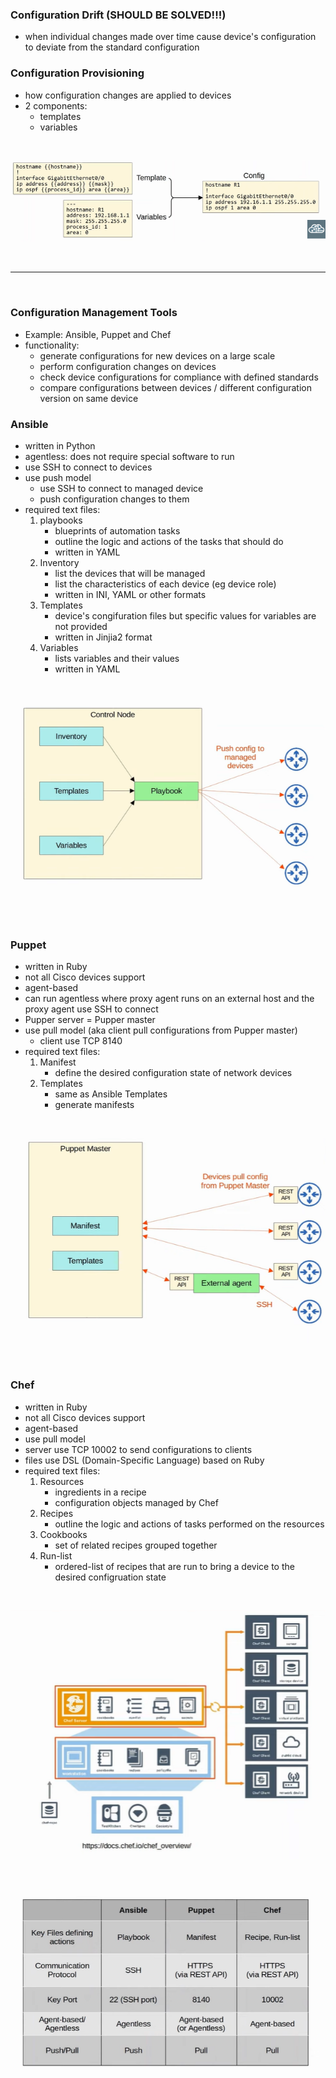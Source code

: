 ### Configuration Drift (SHOULD BE SOLVED!!!)
- when individual changes made over time cause device's configuration to deviate from the standard configuration

### Configuration Provisioning
- how configuration changes are applied to devices
- 2 components:
    - templates 
    - variables

<br>

![templates + variables -> config](Image/image-94.png)

<br>
<hr>
<br>

### Configuration Management Tools
- Example: Ansible, Puppet and Chef
- functionality:
    - generate configurations for new devices on a large scale
    - perform configuration changes on devices
    - check device configurations for compliance with defined standards
    - compare configurations between devices / different configuration version on same device

### Ansible
- written in Python
- agentless: does not require special software to run
- use SSH to connect to devices
- use push model
    - use SSH to connect to managed device
    - push configuration changes to them
- required text files:
    1. playbooks
        - blueprints of automation tasks
        - outline the logic and actions of the tasks that should do
        - written in YAML
    2. Inventory
        - list the devices that will be managed
        - list the characteristics of each device (eg device role)
        - written in INI, YAML or other formats
    3. Templates
        - device's congifuration files but specific values for variables are not provided
        - written in Jinjia2 format
    4. Variables
        - lists variables and their values
        - written in YAML

<br>

![Ansible](Image/image-95.png)

<br>

### Puppet
- written in Ruby
- not all Cisco devices support
- agent-based
- can run agentless where proxy agent runs on an external host and the proxy agent use SSH to connect 
- Pupper server = Pupper master
- use pull model (aka client pull configurations from Pupper master)
    - client use TCP 8140
- required text files:
    1. Manifest
        - define the desired configuration state of network devices
    2. Templates
        - same as Ansible Templates
        - generate manifests 

<br>

![Puppet](Image/image-96.png)

<br>

### Chef
- written in Ruby
- not all Cisco devices support
- agent-based
- use pull model
- server use TCP 10002 to send configurations to clients
- files use DSL (Domain-Specific Language) based on Ruby
- required text files:
    1. Resources
        - ingredients in a recipe
        - configuration objects managed by Chef
    2. Recipes
        - outline the logic and actions of tasks performed on the resources
    3. Cookbooks
        - set of related recipes grouped together
    4. Run-list
        - ordered-list of recipes that are run to bring a device to the desired configruation state

<br>

![Chef](Image/image-97.png)

<br>

![Comparison](Image/image-98.png)

<br>